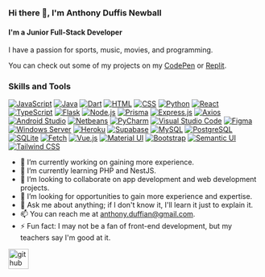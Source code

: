 ### Hi there 👋, I'm Anthony Duffis Newball
#### I'm a Junior Full-Stack Developer

I have a passion for sports, music, movies, and programming.

You can check out some of my projects on my [CodePen](https://codepen.io/blackanthony14) or [Replit](https://replit.com/@blackanthony14).

### Skills and Tools

[![JavaScript](https://img.shields.io/badge/JavaScript-FFDD00?style=for-the-badge&logo=javascript&logoColor=black)](https://developer.mozilla.org/en-US/docs/Web/JavaScript)
[![Java](https://img.shields.io/badge/Java-007396?style=for-the-badge&logo=java&logoColor=white)](https://www.java.com/)
[![Dart](https://img.shields.io/badge/Dart-0175C2?style=for-the-badge&logo=dart&logoColor=white)](https://dart.dev/)
[![HTML](https://img.shields.io/badge/HTML5-E34F26?style=for-the-badge&logo=html5&logoColor=white)](https://developer.mozilla.org/en-US/docs/Web/HTML)
[![CSS](https://img.shields.io/badge/CSS3-1572B6?style=for-the-badge&logo=css3&logoColor=white)](https://developer.mozilla.org/en-US/docs/Web/CSS)
[![Python](https://img.shields.io/badge/Python-3776AB?style=for-the-badge&logo=python&logoColor=white)](https://www.python.org/)
[![React](https://img.shields.io/badge/React-61DAFB?style=for-the-badge&logo=react&logoColor=black)](https://reactjs.org/)
[![TypeScript](https://img.shields.io/badge/TypeScript-3178C6?style=for-the-badge&logo=typescript&logoColor=white)](https://www.typescriptlang.org/)
[![Flask](https://img.shields.io/badge/Flask-000000?style=for-the-badge&logo=flask&logoColor=white)](https://flask.palletsprojects.com/)
[![Node.js](https://img.shields.io/badge/Node.js-339933?style=for-the-badge&logo=node.js&logoColor=white)](https://nodejs.org/)
[![Prisma](https://img.shields.io/badge/Prisma-2D3748?style=for-the-badge&logo=prisma&logoColor=white)](https://www.prisma.io/)
[![Express.js](https://img.shields.io/badge/Express.js-000000?style=for-the-badge&logo=express&logoColor=white)](https://expressjs.com/)
[![Axios](https://img.shields.io/badge/Axios-007ACC?style=for-the-badge&logo=axios&logoColor=white)](https://axios-http.com/)
[![Android Studio](https://img.shields.io/badge/Android%20Studio-3DDC84?style=for-the-badge&logo=android-studio&logoColor=white)](https://developer.android.com/studio)
[![Netbeans](https://img.shields.io/badge/Netbeans-1B6AC6?style=for-the-badge&logo=netbeans&logoColor=white)](https://netbeans.org/)
[![PyCharm](https://img.shields.io/badge/PyCharm-000000?style=for-the-badge&logo=pycharm&logoColor=white)](https://www.jetbrains.com/pycharm/)
[![Visual Studio Code](https://img.shields.io/badge/Visual%20Studio%20Code-007ACC?style=for-the-badge&logo=visual-studio-code&logoColor=white)](https://code.visualstudio.com/)
[![Figma](https://img.shields.io/badge/Figma-F24E1E?style=for-the-badge&logo=figma&logoColor=white)](https://www.figma.com/)
[![Windows Server](https://img.shields.io/badge/Windows%20Server-0078D6?style=for-the-badge&logo=windows-server&logoColor=white)](https://www.microsoft.com/en-us/cloud-platform/windows-server)
[![Heroku](https://img.shields.io/badge/Heroku-430098?style=for-the-badge&logo=heroku&logoColor=white)](https://www.heroku.com/)
[![Supabase](https://img.shields.io/badge/Supabase-0048FF?style=for-the-badge&logo=supabase&logoColor=white)](https://supabase.io/)
[![MySQL](https://img.shields.io/badge/MySQL-4479A1?style=for-the-badge&logo=mysql&logoColor=white)](https://www.mysql.com/)
[![PostgreSQL](https://img.shields.io/badge/PostgreSQL-336791?style=for-the-badge&logo=postgresql&logoColor=white)](https://www.postgresql.org/)
[![SQLite](https://img.shields.io/badge/SQLite-003B57?style=for-the-badge&logo=sqlite&logoColor=white)](https://sqlite.org/)
[![Fetch](https://img.shields.io/badge/Fetch-00C7B7?style=for-the-badge&logo=fetch&logoColor=white)](https://developer.mozilla.org/en-US/docs/Web/API/Fetch_API)
[![Vue.js](https://img.shields.io/badge/Vue.js-4FC08D?style=for-the-badge&logo=vue.js&logoColor=black)](https://vuejs.org/)
[![Material UI](https://img.shields.io/badge/Material%20UI-0081CB?style=for-the-badge&logo=material-ui&logoColor=white)](https://mui.com/)
[![Bootstrap](https://img.shields.io/badge/Bootstrap-7952B3?style=for-the-badge&logo=bootstrap&logoColor=white)](https://getbootstrap.com/)
[![Semantic UI](https://img.shields.io/badge/Semantic%20UI-35BDB2?style=for-the-badge&logo=semantic-ui&logoColor=white)](https://semantic-ui.com/)
[![Tailwind CSS](https://img.shields.io/badge/Tailwind%20CSS-38B2AC?style=for-the-badge&logo=tailwind-css&logoColor=white)](https://tailwindcss.com/)

- 🔭 I’m currently working on gaining more experience. 
- 🌱 I’m currently learning PHP and NestJS.
- 👯 I’m looking to collaborate on app development and web development projects. 
- 🤔 I’m looking for opportunities to gain more experience and expertise. 
- 💬 Ask me about anything; if I don't know it, I'll learn it just to explain it. 
- 📫 You can reach me at anthony.duffian@gmail.com. 
- ⚡ Fun fact: I may not be a fan of front-end development, but my teachers say I'm good at it.



[<img src='https://cdn.jsdelivr.net/npm/simple-icons@3.0.1/icons/github.svg' alt='github' height='40'>](https://github.com/blackanthony14)




